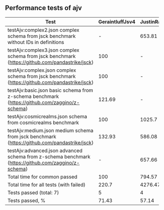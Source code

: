## Performance tests of ajv
|Test                                                                                               |GeraintluffJsv4|JustinRainbows|LeagueJsonGuard|Opis   |StefkJval|Swaggest|
|---------------------------------------------------------------------------------------------------|---------------|--------------|---------------|-------|---------|--------|
|testAjv:complex2.json complex schema from jsck benchmark without IDs in definitions                |-              |653.81        |575.85         |304.86 |-        |100     |
|testAjv:complex3.json complex schema from jsck benchmark (https://github.com/pandastrike/jsck)     |100            |-             |-              |9986.28|-        |3407.98 |
|testAjv:complex.json complex schema from jsck benchmark (https://github.com/pandastrike/jsck)      |100            |-             |-              |9885.41|-        |3406.07 |
|testAjv:basic.json basic schema from z-schema benchmark (https://github.com/zaggino/z-schema)      |121.69         |-             |-              |189.97 |-        |100     |
|testAjv:cosmicrealms.json schema from cosmicrealms benchmark                                       |100            |1025.7        |1139.83        |281.79 |213.33   |153.12  |
|testAjv:medium.json medium schema from jsck benchmark (https://github.com/pandastrike/jsck)        |132.93         |586.08        |904.17         |288.69 |100      |146.15  |
|testAjv:advanced.json advanced schema from z-schema benchmark (https://github.com/zaggino/z-schema)|-              |657.66        |506.52         |163.6  |-        |100     |
|Total time for common passed                                                                       |100            |794.57        |958.17         |256.25 |158.75   |136.06  |
|Total time for all tests (with failed)                                                             |220.7          |4276.47       |3734.68        |3035.88|100      |1216.39 |
|Tests passed (total: 7)                                                                            |5              |4             |4              |7      |2        |7       |
|Tests passed, %                                                                                    |71.43          |57.14         |57.14          |100    |28.57    |100     |
